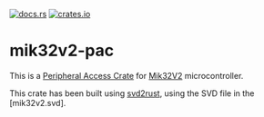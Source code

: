[![docs.rs](https://docs.rs/mik32v2-pac/badge.svg)](https://docs.rs/mik32v2-pac) [![crates.io](https://img.shields.io/crates/d/mik32v2-pac.svg)](https://crates.io/crates/mik32v2-pac)

# mik32v2-pac

This is a [Peripheral Access Crate](https://docs.rust-embedded.org/book/start/registers.html) for [Mik32V2] microcontroller.

[Mik32V2]: https://static.chipdip.ru/lib/562/DOC042562629.pdf

This crate has been built using [svd2rust], using the SVD file in the [mik32v2.svd].

[svd2rust]: https://github.com/rust-embedded/svd2rust
[pico-sdk v1.5.1]: https://github.com/mik32-rs/mik32v2-pac/blob/main/mik32v2.svd
